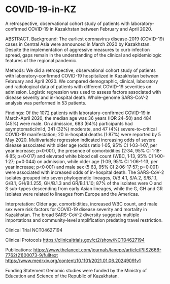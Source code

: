 # COVID-19-in-KZ
A retrospective, observational cohort study of patients with laboratory-confirmed COVID-19 in Kazakhstan between February and April 2020.

ABSTRACT.
Background: The earliest coronavirus disease-2019 (COVID-19) cases in Central Asia were announced in March 2020 by Kazakhstan. Despite the implementation of aggressive measures to curb infection spread, gaps remain in the understanding of the clinical and epidemiologic features of the regional pandemic. 

Methods: We did a retrospective, observational cohort study of patients with laboratory-confirmed COVID-19 hospitalized in Kazakhstan between February and April 2020. We compared demographic, clinical, laboratory and radiological data of patients with different COVID-19 severities on admission. Logistic regression was used to assess factors associated with disease severity and in-hospital death. Whole-genome SARS-CoV-2 analysis was performed in 53 patients.

Findings: Of the 1072 patients with laboratory-confirmed COVID-19 in March-April 2020, the median age was 36 years (IQR 24–50) and 484 (45%) were male. On admission, 683 (64%) participants had asymptomatic/mild, 341 (32%) moderate, and 47 (4%) severe-to-critical COVID-19 manifestation; 20 in-hospital deaths (1·87%) were reported by 5 May 2020. Multivariable regression indicated increasing odds of severe disease associated with older age (odds ratio 1·05, 95% CI 1·03-1·07, per year increase; p<0·001), the presence of comorbidities (2·34, 95% CI 1·18-4·85; p=0·017) and elevated white blood cell count (WBC, 1·13, 95% CI 1·00-1·27; p=0·044) on admission, while older age (1·09, 95% CI 1·06-1·13, per year increase; p<0·001) and male sex (5·63, 95% CI 2·06-17·57; p=0·001) were associated with increased odds of in-hospital death. The SARS-CoV-2 isolates grouped into seven phylogenetic lineages, O/B.4.1, S/A.2, S/B.1.1, G/B.1, GH/B.1.255, GH/B.1.3 and GR/B.1.1.10; 87% of the isolates were O and S sub-types descending from early Asian lineages, while the G, GH and GR isolates were related to lineages from Europe and the Americas.  

Interpretation: Older age, comorbidities, increased WBC count, and male sex were risk factors for COVID-19 disease severity and mortality in Kazakhstan. The broad SARS-CoV-2 diversity suggests multiple importations and community-level amplification predating travel restriction. 

Clinical Trial
NCT04627194

Clinical Protocols
https://clinicaltrials.gov/ct2/show/NCT04627194

Publications:
https://www.thelancet.com/journals/lanepe/article/PIIS2666-7762(21)00073-9/fulltext
https://www.medrxiv.org/content/10.1101/2021.01.06.20249091v1

Funding Statement
Genomic studies were funded by the Ministry of Education and Science of the Republic of Kazakhstan.
